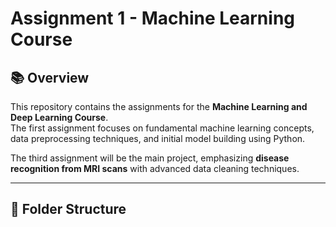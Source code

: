 # Assignment 1 - Machine Learning Course

## 📚 Overview
This repository contains the assignments for the **Machine Learning and Deep Learning Course**.  
The first assignment focuses on fundamental machine learning concepts, data preprocessing techniques, and initial model building using Python.

The third assignment will be the main project, emphasizing **disease recognition from MRI scans** with advanced data cleaning techniques.

---

## 📂 Folder Structure

